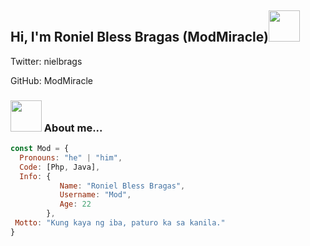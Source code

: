 <h2> Hi, I'm Roniel Bless Bragas (ModMiracle)<img src="https://media.giphy.com/media/yW8gdZiUZPAIjrtY7F/giphy.gif" width="50"></h2>

Twitter: nielbrags 

GitHub: ModMiracle


### <img src="https://media.giphy.com/media/yTFemEJxmeW2YLOT6p/giphy.gif" width="50"> About me...  

```javascript
const Mod = {
  Pronouns: "he" | "him",
  Code: [Php, Java],
  Info: {
           Name: "Roniel Bless Bragas",
           Username: "Mod",
           Age: 22
        },
 Motto: "Kung kaya ng iba, paturo ka sa kanila."
}
```
